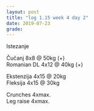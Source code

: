 ```yaml
---
layout: post
title: "log 1.15 week 4 day 2"
date: 2019-07-23
grade:
---
```


Istezanje

Čučanj 8x8 @ 50kg (+)      
Romanian DL 4x12 @ 40kg (+)     

Ekstenzija 4x15 @ 20kg    
Fleksija 4x15 @ 30kg       
     
Crunches 4xmax.          
Leg raise 4xmax.  
